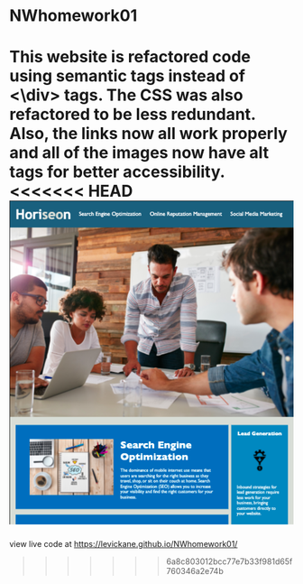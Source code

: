 # NWhomework01

This website is refactored code using semantic tags instead of <\div> tags. The CSS was also refactored to be less redundant. Also, the links now all work properly and all of the images now have alt tags for better accessibility.
<<<<<<< HEAD
<img src="assets/images/Screenshot 2021-03-30 at 12.25.27 PM.png"/>
=======

view live code at https://levickane.github.io/NWhomework01/
>>>>>>> 6a8c803012bcc77e7b33f981d65f760346a2e74b

